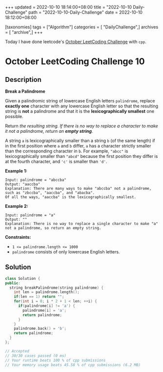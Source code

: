 +++
updated = 2022-10-10 18:14:00+08:00
title = "2022-10-10 Daily-Challenge"
path = "2022-10-10-Daily-Challenge"
date = 2022-10-10 18:12:00+08:00

[taxonomies]
tags = ["Algorithm"]
categories = [ "DailyChallenge",]
archives = [ "archive",]
+++

Today I have done leetcode's [October LeetCoding Challenge](https://leetcode.com/problems/break-a-palindrome/) with `cpp`.

<!-- more -->

# October LeetCoding Challenge 10

## Description

**Break a Palindrome**

Given a palindromic string of lowercase English letters `palindrome`, replace **exactly one** character with any lowercase English letter so that the resulting string is **not** a palindrome and that it is the **lexicographically smallest** one possible.

Return *the resulting string. If there is no way to replace a character to make it not a palindrome, return an **empty string**.*

A string `a` is lexicographically smaller than a string `b` (of the same length) if in the first position where `a` and `b` differ, `a` has a character strictly smaller than the corresponding character in `b`. For example, `"abcc"` is lexicographically smaller than `"abcd"` because the first position they differ is at the fourth character, and `'c'` is smaller than `'d'`.

 

**Example 1:**

```
Input: palindrome = "abccba"
Output: "aaccba"
Explanation: There are many ways to make "abccba" not a palindrome, such as "zbccba", "aaccba", and "abacba".
Of all the ways, "aaccba" is the lexicographically smallest.
```

**Example 2:**

```
Input: palindrome = "a"
Output: ""
Explanation: There is no way to replace a single character to make "a" not a palindrome, so return an empty string.
```

 

**Constraints:**

- `1 <= palindrome.length <= 1000`
- `palindrome` consists of only lowercase English letters.

## Solution

``` cpp
class Solution {
public:
  string breakPalindrome(string palindrome) {
    int len = palindrome.length();
    if(len == 1) return "";
    for(int i = 0; i * 2 + 1 < len; ++i) {
      if(palindrome[i] != 'a') {
        palindrome[i] = 'a';
        return palindrome;
      }
    }
    palindrome.back() = 'b';
    return palindrome;
  }
};

// Accepted
// 30/30 cases passed (0 ms)
// Your runtime beats 100 % of cpp submissions
// Your memory usage beats 45.58 % of cpp submissions (6.2 MB)
```

